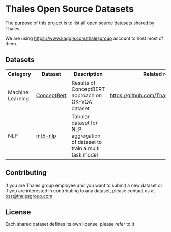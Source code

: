 # Thales Open Source Datasets

The purpose of this project is to list all open source datasets shared by Thales.

We are using https://www.kaggle.com/thalesgroup account to host most of them.


## Datasets
| Category      | Dataset       | Description  | Related repository |
| ------------- | ------------- | ------------ | ------------       |   
| Machine Learning | [ConceptBert](https://www.kaggle.com/datasets/thalesgroup/conceptbert)  | Results of ConceptBERT approach on OK-VQA dataset | https://github.com/ThalesGroup/ConceptBERT|
| NLP | [mt5-nlp](https://www.kaggle.com/datasets/thalesgroup/mt5nlp)  | Tabular dataset for NLP, aggregation of dataset to train a multi task model | |



## Contributing

If you are Thales group employee and you want to submit a new dataset or if you are interested in contributing to any dataset, please contact us at oss@thalesgroup.com

## License

Each shared dataset defines its own license, please refer to it
